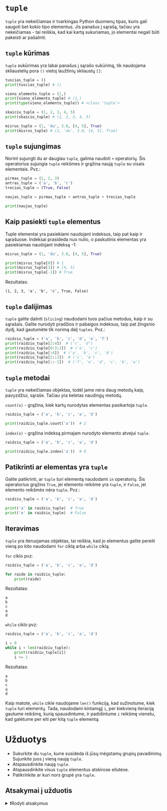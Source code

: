 # `tuple`

`tuple` yra nekeičiamas ir tvarkingas Python duomenų tipas, kuris gali saugoti bet kokio tipo elementus. Jis panašus į 
sąrašą, tačiau yra nekeičiamas - tai reiškia, kad kai kartą sukuriamas, jo elementai negali būti pakeisti ar pašalinti.

## `tuple` kūrimas

`tuple` sukūrimas yra labai panašus į sąrašo sukūrimą, tik naudojama skliaustelių pora `()` vietoj laužtinių skliaustų `[]`:

```Python
tuscias_tuple = ()
print(tuscias_tuple) # ()
```

```Python
vieno_elemento_tuple = (1,)
print(vieno_elemento_tuple) # (1,)
print(type(vieno_elemento_tuple)) # <class 'tuple'>
```

```Python
skaiciu_tuple = (1, 2, 3, 4, 5)
print(skaiciu_tuple) # (1, 2, 3, 4, 5)
```

```Python
misrus_tuple = (1, 'du', 3.0, [4, 5], True)
print(misrus_tuple) # (1, 'du', 3.0, [4, 5], True)
```

## `tuple` sujungimas

Norint sujungti du ar daugiau `tuple`, galima naudoti `+` operatorių. Šis operatorius sujungia `tuple` reikšmes ir grąžina naują `tuple` su visais elementais. Pvz.:

```Python
pirmas_tuple = (1, 2, 3)
antras_tuple = ('a', 'b', 'c')
trecias_tuple = (True, False)

naujas_tuple = pirmas_tuple + antras_tuple + trecias_tuple

print(naujas_tuple)
```

## Kaip pasiekti `tuple` elementus

Tuple elementai yra pasiekiami naudojant indeksus, taip pat kaip ir sąrašuose. Indeksai prasideda nuo nulio, o paskutinis elementas yra pasiekiamas naudojant indeksą -1:

```Python
misrus_tuple = (1, 'du', 3.0, [4, 5], True)

print(misrus_tuple[0]) # 1
print(misrus_tuple[3]) # [4, 5]
print(misrus_tuple[-1]) # True
```

Rezultatas:

```Text
(1, 2, 3, 'a', 'b', 'c', True, False)
```

## `tuple` dalijimas

`tuple` galite dalinti (`slicing`) naudodami tuos pačius metodus, kaip ir su sąrašais. Galite nurodyti pradžios ir pabaigos indeksus, taip pat žingsnio dydį, kad gautumėte tik norimą dalį `tuples`. Pvz.:

```Python
raidziu_tuple = ('a', 'b', 'c', 'd', 'e', 'f')
print(raidziu_tuple[2:4])  # ('c', 'd')
print(raidziu_tuple[0:3:2])  # ('a', 'c')
print(raidziu_tuple[:4])  # ('a', 'b', 'c', 'd')
print(raidziu_tuple[2::2])  # ('c', 'e')
print(raidziu_tuple[::-1])  # ('f', 'e', 'd', 'c', 'b', 'a')
```

## `tuple` metodai

`tuple` yra nekeičiamas objektas, todėl jame nėra daug metodų kaip, pavyzdžiui, sąraše. Tačiau yra keletas naudingų metodų.

`count(x)` - grąžina, kiek kartų nurodytas elementas pasikartoja `tuple`.

```Python
raidziu_tuple = ('a', 'b', 'c', 'a', 'd')

print(raidziu_tuple.count('a'))  # 2
```

`index(x)` - grąžina indeksą pirmajam nurodyto elemento atvejui `tuple`.

```Python
raidziu_tuple = ('a', 'b', 'c', 'a', 'd')

print(raidziu_tuple.index('a'))  # 0
```

## Patikrinti ar elementas yra `tuple`

Galite patikrinti, ar `tuple` turi elementą naudodami `in` operatorių. Šis operatorius grąžins `True`, jei elemento reikšmė yra `tuple`, ir `False`, jei elemento reikšmės nėra `tuple`. Pvz.:

```Python
raidziu_tuple = ('a', 'b', 'c', 'a', 'd')

print('a' in raidziu_tuple)  # True
print('e' in raidziu_tuple)  # False
```

## Iteravimas

`tuple` yra iteruojamas objektas, tai reiškia, kad jo elementus galite pereiti vieną po kito naudodami `for` ciklą arba `while` ciklą.

`for` ciklo pvz:

```Python
raidziu_tuple = ('a', 'b', 'c', 'a', 'd')

for raide in raidziu_tuple:
    print(raide)
```

Rezultatas:

```Text
a
b
c
a
d
```

`while` ciklo pvz:

```Python
raidziu_tuple = ('a', 'b', 'c', 'a', 'd')

i = 0
while i < len(raidziu_tuple):
    print(raidziu_tuple[i])
    i += 1
```

Rezultatas:

```Text
a
b
c
a
d
```

Kaip matote, `while` cikle naudojame `len()` funkciją, kad sužinotume, kiek `tuple` turi elementų. Tada, naudodami kintamąjį `i`, per kiekvieną iteraciją gautume reikšmę, kurią spausdintume, ir padidintume `i` reikšmę vienetu, kad galėtume per eiti per kitą `tuple` elementą.

# Užduotys

- Sukurkite du `tuple`, kurie susideda iš jūsų mėgstamų grupių pavadinimų. Sujunkite juos į vieną naują `tuple`.
- Atspausdinkite naują `tuple`.
- Atspausdinkite visus `tuple` elementus atskirose eilutėse.
- Patikrinkite ar kuri nors grupė yra `tuple`.

## Atsakymai į užduotis

<details><summary>❗Rodyti atsakymus</summary>
<hr>

```Python
megstamos_grupes = ('Metallica', 'Deep Purple', 'Dio', 'Pearl Jam')
megstamiausios_grupes = ('Queen', 'AC/DC', 'Led Zeppelin')

visos_grupes = megstamos_grupes + megstamiausios_grupes

print(visos_grupes)

for grupe in visos_grupes:
    print(grupe)

print('Black Sabbath' in visos_grupes)
```

Rezultatas:

```Text
('Metallica', 'Deep Purple', 'Dio', 'Pearl Jam', 'Queen', 'AC/DC', 'Led Zeppelin')
Metallica
Deep Purple
Dio
Pearl Jam
Queen
AC/DC
Led Zeppelin
False
```
</details>